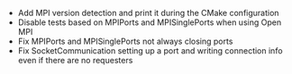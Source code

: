 * Add MPI version detection and print it during the CMake configuration
* Disable tests based on MPIPorts and MPISinglePorts when using Open MPI
* Fix MPIPorts and MPISinglePorts not always closing ports
* Fix SocketCommunication setting up a port and writing connection info even if there are no requesters
